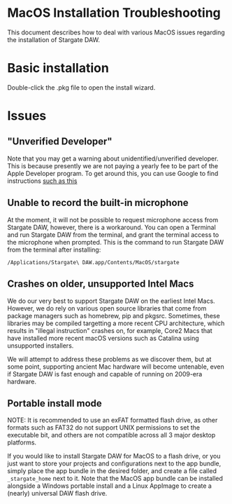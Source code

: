 # MacOS Installation Troubleshooting
This document describes how to deal with various MacOS issues regarding
the installation of Stargate DAW.

# Basic installation
Double-click the .pkg file to open the install wizard.

# Issues
## "Unverified Developer"
Note that you may get a warning about unidentified/unverified developer.  This
is because presently we are not paying a yearly fee to be part of the Apple
Developer program.  To get around this, you can use Google to find instructions
[such as this](https://customercare.primera.com/portal/en/kb/articles/how-to-open-a-primera-app-that-hasn-t-been-notarized-or-is-from-an-unidentified-developer)

## Unable to record the built-in microphone
At the moment, it will not be possible to request microphone access from
Stargate DAW, however, there is a workaround.  You can open a Terminal and
run Stargate DAW from the terminal, and grant the terminal access to the
microphone when prompted.  This is the command to run Stargate DAW from the
terminal after installing:
```
/Applications/Stargate\ DAW.app/Contents/MacOS/stargate
```

## Crashes on older, unsupported Intel Macs
We do our very best to support Stargate DAW on the earliest Intel Macs.
However, we do rely on various open source libraries that come from package
managers such as homebrew, pip and pkgsrc.  Sometimes, these libraries may
be compiled targetting a more recent CPU architecture, which results in
"illegal instruction" crashes on, for example, Core2 Macs that have installed
more recent macOS versions such as Catalina using unsupported installers.

We will attempt to address these problems as we discover them, but at some
point, supporting ancient Mac hardware will become untenable, even if
Stargate DAW is fast enough and capable of running on 2009-era hardware.

## Portable install mode
NOTE: It is recommended to use an exFAT formatted flash drive, as other formats
such as FAT32 do not support  UNIX permissions to set the executable bit,
and others are not compatible across all 3 major desktop platforms.

If you would like to install Stargate DAW for MacOS to a flash drive, or you
just want to store your projects and configurations next to the app bundle,
simply place the app bundle in the desired folder, and create a file called
`_stargate_home` next to it.  Note that the MacOS app bundle can be installed
alongside a Windows portable install and a Linux AppImage to create a
(nearly) universal DAW flash drive.
